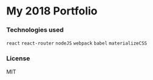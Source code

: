 # My 2018 Portfolio

### Technologies used

`react` `react-router` `nodeJS` `webpack` `babel` `materializeCSS`

### License

MIT

